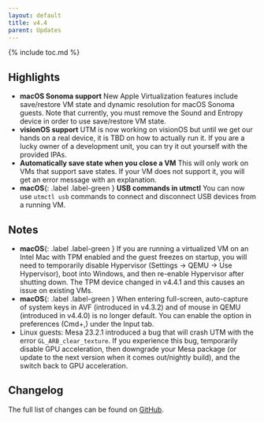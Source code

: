 ```yaml
---
layout: default
title: v4.4
parent: Updates
---
```

{% include toc.md %}

## Highlights
* **macOS Sonoma support** New Apple Virtualization features include save/restore VM state and dynamic resolution for macOS Sonoma guests. Note that currently, you must remove the Sound and Entropy device in order to use save/restore VM state.
* **visionOS support** UTM is now working on visionOS but until we get our hands on a real device, it is TBD on how to actually run it. If you are a lucky owner of a development unit, you can try it out yourself with the provided IPAs.
* **Automatically save state when you close a VM** This will only work on VMs that support save states. If your VM does not support it, you will get an error message with an explanation.
* **macOS**{: .label .label-green } **USB commands in utmctl** You can now use `utmctl usb` commands to connect and disconnect USB devices from a running VM.

## Notes
* **macOS**{: .label .label-green } If you are running a virtualized VM on an Intel Mac with TPM enabled and the guest freezes on startup, you will need to temporarily disable Hypervisor (Settings -> QEMU -> Use Hypervisor), boot into Windows, and then re-enable Hypervisor after shutting down. The TPM device changed in v4.4.1 and this causes an issue on existing VMs.
* **macOS**{: .label .label-green } When entering full-screen, auto-capture of system keys in AVF (introduced in v4.3.2) and of mouse in QEMU (introduced in v4.4.0) is no longer default. You can enable the option in preferences (Cmd+,) under the Input tab.
* Linux guests: Mesa 23.2.1 introduced a bug that will crash UTM with the error `GL_ARB_clear_texture`. If you experience this bug, temporarily disable GPU acceleration, then downgrade your Mesa package (or update to the next version when it comes out/nightly build), and the switch back to GPU acceleration.

## Changelog
The full list of changes can be found on [GitHub](https://github.com/utmapp/UTM/releases).
